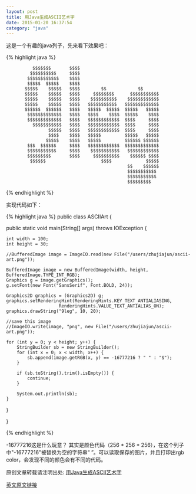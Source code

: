 ```yaml
---
layout: post
title: 用Java生成ASCII艺术字
date: 2015-01-20 16:37:54
category: "java"
---
```


这是一个有趣的java列子，先来看下效果吧：

{% highlight java %}

                                                                                            
              $$$$$$$       $$$$                                                                    
             $$$$$$$$$$     $$$$                                                                    
            $$$$$$$$$$$$    $$$$                                                                    
            $$$$$  $$$$$    $$$$                                                                    
           $$$$$    $$$$$   $$$$        $$            $$                                            
           $$$$$    $$$$$   $$$$     $$$$$$$$      $$$$$$$$$$$                                      
           $$$$$    $$$$$   $$$$    $$$$$$$$$$    $$$$$$$$$$$$                                      
           $$$$$    $$$$$   $$$$   $$$$$$$$$$$   $$$$$$$$$$$$$                                      
           $$$$$$  $$$$$$   $$$$   $$$$$  $$$$$  $$$$$   $$$$$                                      
            $$$$$$$$$$$$$   $$$$   $$$$    $$$$  $$$$$    $$$$                                      
            $$$$$$$$$$$$$   $$$$   $$$$$$$$$$$$  $$$$     $$$$                                      
              $$$$$$$$$$$   $$$$   $$$$$$$$$$$$  $$$$     $$$$                                      
                    $$$$$   $$$$   $$$$$$$$$$$$  $$$$     $$$$                                      
                    $$$$    $$$$   $$$$$         $$$$$   $$$$$                                      
                   $$$$$    $$$$   $$$$$         $$$$$$ $$$$$$                                      
            $$$  $$$$$$     $$$$   $$$$$$$$$$$$  $$$$$$$$$$$$$                                      
            $$$$$$$$$$$     $$$$    $$$$$$$$$$$   $$$$$$$$$$$$                                      
            $$$$$$$$$       $$$$     $$$$$$$$$$    $$$$$$ $$$$                                      
             $$$$$$                     $$$$             $$$$$                                      
                                                  $$    $$$$$$                                      
                                                  $$$$$$$$$$$                                       
                                                  $$$$$$$$$$$                                       
                                                  $$$$$$$$$                                         

{% endhighlight %}

实现代码如下：

{% highlight java %}
public class ASCIIArt {

  public static void main(String[] args) throws IOException {
		 
    int width = 100;
	int height = 30;
		 
    //BufferedImage image = ImageIO.read(new File("/users/zhujiajun/ascii-art.png"));
		    
	BufferedImage image = new BufferedImage(width, height, BufferedImage.TYPE_INT_RGB);
	Graphics g = image.getGraphics();
	g.setFont(new Font("SansSerif", Font.BOLD, 24));
		 
	Graphics2D graphics = (Graphics2D) g;
    graphics.setRenderingHint(RenderingHints.KEY_TEXT_ANTIALIASING,
						RenderingHints.VALUE_TEXT_ANTIALIAS_ON);
    graphics.drawString("9leg", 10, 20);
		 
	//save this image
	//ImageIO.write(image, "png", new File("/users/zhujiajun/ascii-art.png"));
		 
    for (int y = 0; y < height; y++) {
	    StringBuilder sb = new StringBuilder();
		for (int x = 0; x < width; x++) {
			sb.append(image.getRGB(x, y) == -16777216 ? " " : "$");
		}
		 
		if (sb.toString().trim().isEmpty()) {
			continue;
		}
		 
		System.out.println(sb);
	}
		 
  }
		 
}

{% endhighlight %}

-16777216这是什么玩意？
其实是颜色代码（256 * 256 * 256），在这个列子中"-16777216"被替换为空的字符串“ ”。可以读取保存的图片，并且打印出rgb color，会发现不同的颜色会有不同的代码。

原创文章转载请注明出处: [用Java生成ASCII艺术字
](http://9leg.com/java/2015/01/20/ascii-art-java-example.html)

[英文原文链接](http://www.mkyong.com/java/ascii-art-java-example/)
